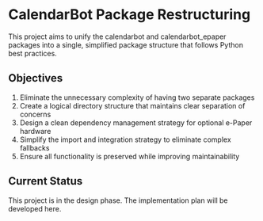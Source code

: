 # CalendarBot Package Restructuring

This project aims to unify the calendarbot and calendarbot_epaper packages into a single, simplified package structure that follows Python best practices.

## Objectives

1. Eliminate the unnecessary complexity of having two separate packages
2. Create a logical directory structure that maintains clear separation of concerns
3. Design a clean dependency management strategy for optional e-Paper hardware
4. Simplify the import and integration strategy to eliminate complex fallbacks
5. Ensure all functionality is preserved while improving maintainability

## Current Status

This project is in the design phase. The implementation plan will be developed here.